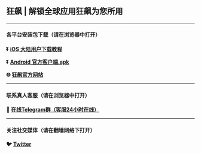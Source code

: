 ## 狂飙 | 解锁全球应用狂飙为您所用 #
- - - -
#### 各平台安装包下载（请在浏览器中打开）

**:arrow_double_down: [iOS 大陆用户下载教程](https://www.appid666.com)** 

**:arrow_double_down: [Android 官方客户端.apk](https:​/​/​91htp-1304660339.cos.ap-guangzhou.myqcloud.com/​default/​N56FQ8/​android/​Hurricane.apk)**

**:globe_with_meridians: [狂飙官方网站](https://91kbvpn.com)** 
- - - -
#### 联系真人客服（请在浏览器中打开）

**:speech_balloon: [在线Telegram群（客服24小时在线）](https://t.me/i91kbvpn)**

- - - -
#### 关注社交媒体（请在翻墙网络下打开）
**:bird: [Twitter](https://twitter.com/91kbvpn)** 

###
